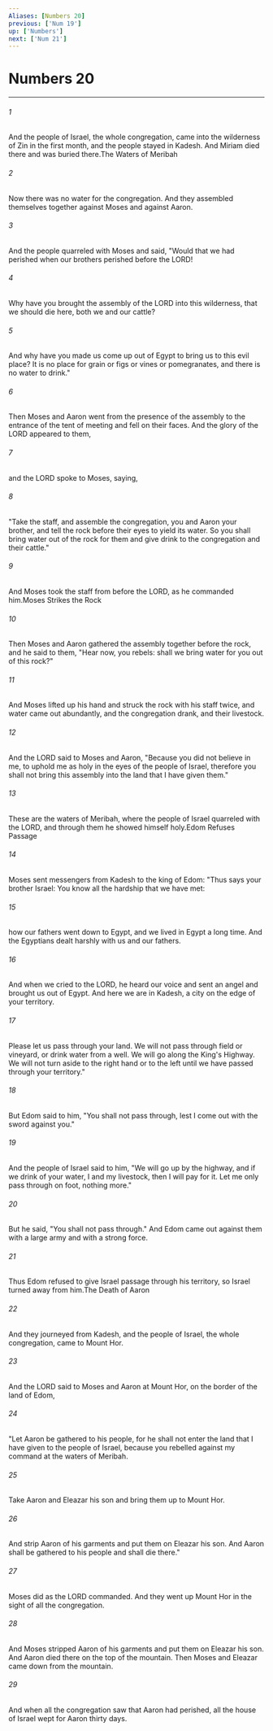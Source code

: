 ```yaml
---
Aliases: [Numbers 20]
previous: ['Num 19']
up: ['Numbers']
next: ['Num 21']
---
```

# Numbers 20

***

 

###### 1 
And the people of Israel, the whole congregation, came into the wilderness of Zin in the first month, and the people stayed in Kadesh. And Miriam died there and was buried there.The Waters of Meribah
 
 

###### 2 
Now there was no water for the congregation. And they assembled themselves together against Moses and against Aaron. 
 

###### 3 
And the people quarreled with Moses and said, "Would that we had perished when our brothers perished before the LORD! 
 

###### 4 
Why have you brought the assembly of the LORD into this wilderness, that we should die here, both we and our cattle? 
 

###### 5 
And why have you made us come up out of Egypt to bring us to this evil place? It is no place for grain or figs or vines or pomegranates, and there is no water to drink." 
 

###### 6 
Then Moses and Aaron went from the presence of the assembly to the entrance of the tent of meeting and fell on their faces. And the glory of the LORD appeared to them, 
 

###### 7 
and the LORD spoke to Moses, saying, 
 

###### 8 
"Take the staff, and assemble the congregation, you and Aaron your brother, and tell the rock before their eyes to yield its water. So you shall bring water out of the rock for them and give drink to the congregation and their cattle." 
 

###### 9 
And Moses took the staff from before the LORD, as he commanded him.Moses Strikes the Rock
 
 

###### 10 
Then Moses and Aaron gathered the assembly together before the rock, and he said to them, "Hear now, you rebels: shall we bring water for you out of this rock?" 
 

###### 11 
And Moses lifted up his hand and struck the rock with his staff twice, and water came out abundantly, and the congregation drank, and their livestock. 
 

###### 12 
And the LORD said to Moses and Aaron, "Because you did not believe in me, to uphold me as holy in the eyes of the people of Israel, therefore you shall not bring this assembly into the land that I have given them." 
 

###### 13 
These are the waters of Meribah, where the people of Israel quarreled with the LORD, and through them he showed himself holy.Edom Refuses Passage
 
 

###### 14 
Moses sent messengers from Kadesh to the king of Edom: "Thus says your brother Israel: You know all the hardship that we have met: 
 

###### 15 
how our fathers went down to Egypt, and we lived in Egypt a long time. And the Egyptians dealt harshly with us and our fathers. 
 

###### 16 
And when we cried to the LORD, he heard our voice and sent an angel and brought us out of Egypt. And here we are in Kadesh, a city on the edge of your territory. 
 

###### 17 
Please let us pass through your land. We will not pass through field or vineyard, or drink water from a well. We will go along the King's Highway. We will not turn aside to the right hand or to the left until we have passed through your territory." 
 

###### 18 
But Edom said to him, "You shall not pass through, lest I come out with the sword against you." 
 

###### 19 
And the people of Israel said to him, "We will go up by the highway, and if we drink of your water, I and my livestock, then I will pay for it. Let me only pass through on foot, nothing more." 
 

###### 20 
But he said, "You shall not pass through." And Edom came out against them with a large army and with a strong force. 
 

###### 21 
Thus Edom refused to give Israel passage through his territory, so Israel turned away from him.The Death of Aaron
 
 

###### 22 
And they journeyed from Kadesh, and the people of Israel, the whole congregation, came to Mount Hor. 
 

###### 23 
And the LORD said to Moses and Aaron at Mount Hor, on the border of the land of Edom, 
 

###### 24 
"Let Aaron be gathered to his people, for he shall not enter the land that I have given to the people of Israel, because you rebelled against my command at the waters of Meribah. 
 

###### 25 
Take Aaron and Eleazar his son and bring them up to Mount Hor. 
 

###### 26 
And strip Aaron of his garments and put them on Eleazar his son. And Aaron shall be gathered to his people and shall die there." 
 

###### 27 
Moses did as the LORD commanded. And they went up Mount Hor in the sight of all the congregation. 
 

###### 28 
And Moses stripped Aaron of his garments and put them on Eleazar his son. And Aaron died there on the top of the mountain. Then Moses and Eleazar came down from the mountain. 
 

###### 29 
And when all the congregation saw that Aaron had perished, all the house of Israel wept for Aaron thirty days.
 
